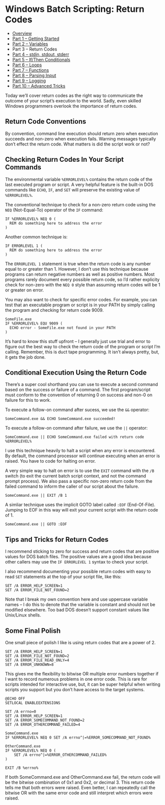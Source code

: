 
Windows Batch Scripting: Return Codes 
=====================================

-   [Overview](/guides/windows-batch-scripting/index.html)
-   [Part 1 – Getting
    Started](/guides/windows-batch-scripting/part-1-getting-started.html)
-   [Part 2 –
    Variables](/guides/windows-batch-scripting/part-2-variables.html)
-   Part 3 – Return Codes
-   [Part 4 – stdin, stdout,
    stderr](/guides/windows-batch-scripting/part-4-stdin-stdout-stderr.html)
-   [Part 5 – If/Then
    Conditionals](/guides/windows-batch-scripting/part-5-if-then-conditionals.html)
-   [Part 6 – Loops](/guides/windows-batch-scripting/part-6-loops.html)
-   [Part 7 –
    Functions](/guides/windows-batch-scripting/part-7-functions.html)
-   [Part 8 – Parsing
    Input](/guides/windows-batch-scripting/part-8-parsing-input.html)
-   [Part 9 –
    Logging](/guides/windows-batch-scripting/part-9-logging.html)
-   [Part 10 – Advanced
    Tricks](/guides/windows-batch-scripting/part-10-advanced-tricks.html)

Today we’ll cover return codes as the right way to communicate the
outcome of your script’s execution to the world. Sadly, even skilled
Windows programmers overlook the importance of return codes.

Return Code Conventions
-----------------------

By convention, command line execution should return zero when execution
succeeds and non-zero when execution fails. Warning messages typically
don’t effect the return code. What matters is did the script work or
not?

Checking Return Codes In Your Script Commands
---------------------------------------------

The environmental variable `%ERRORLEVEL%` contains the return code of
the last executed program or script. A very helpful feature is the
built-in DOS commands like `ECHO`, `IF`, and `SET` will preserve the
existing value of `%ERRORLEVEL%`.

The conventional technique to check for a non-zero return code using the
`NEQ` (Not-Equal-To) operator of the `IF` command:

    IF %ERRORLEVEL% NEQ 0 (
      REM do something here to address the error
    )

Another common technique is:

    IF ERRORLEVEL 1 (
      REM do something here to address the error
    )

The `ERRORLEVEL 1` statement is true when the return code is any number
equal to or greater than 1. However, I don’t use this technique because
programs can return negative numbers as well as positive numbers. Most
programs rarely document every possible return code, so I’d rather
explicity check for non-zero with the `NEQ 0` style than assuming return
codes will be 1 or greater on error.

You may also want to check for specific error codes. For example, you
can test that an executable program or script is in your PATH by simply
calling the program and checking for return code 9009.

    SomeFile.exe
    IF %ERRORLEVEL% EQU 9009 (
      ECHO error - SomeFile.exe not found in your PATH
    )

It’s hard to know this stuff upfront – I generally just use trial and
error to figure out the best way to check the return code of the program
or script I’m calling. Remember, this is duct tape programming. It isn’t
always pretty, but, it gets the job done.

Conditional Execution Using the Return Code
-------------------------------------------

There’s a super cool shorthand you can use to execute a second command
based on the success or failure of a command. The first program/script
must conform to the convention of returning 0 on success and non-0 on
failure for this to work.

To execute a follow-on command after sucess, we use the `&&` operator:

    SomeCommand.exe && ECHO SomeCommand.exe succeeded!

To execute a follow-on command after failure, we use the `||` operator:

    SomeCommand.exe || ECHO SomeCommand.exe failed with return code %ERRORLEVEL%

I use this technique heavily to halt a script when any error is
encountered. By default, the command processor will continue executing
when an error is raised. You have to code for halting on error.

A very simple way to halt on error is to use the `EXIT` command with the
`/B` switch (to exit the current batch script context, and not the
command prompt process). We also pass a specific non-zero return code
from the failed command to inform the caller of our script about the
failure.

    SomeCommand.exe || EXIT /B 1

A simliar technique uses the implicit GOTO label called `:EOF`
(End-Of-File). Jumping to EOF in this way will exit your current script
with the return code of 1.

    SomeCommand.exe || GOTO :EOF

Tips and Tricks for Return Codes
--------------------------------

I recommend sticking to zero for success and return codes that are
positive values for DOS batch files. The positive values are a good idea
because other callers may use the `IF ERRORLEVEL 1` syntax to check your
script.

I also recommend documenting your possible return codes with easy to
read `SET` statements at the top of your script file, like this:

    SET /A ERROR_HELP_SCREEN=1
    SET /A ERROR_FILE_NOT_FOUND=2

Note that I break my own convention here and use uppercase variable
names – I do this to denote that the variable is constant and should not
be modified elsewhere. Too bad DOS doesn’t support constant values like
Unix/Linux shells.

Some Final Polish
-----------------

One small piece of polish I like is using return codes that are a power
of 2.

    SET /A ERROR_HELP_SCREEN=1
    SET /A ERROR_FILE_NOT_FOUND=2
    SET /A ERROR_FILE_READ_ONLY=4
    SET /A ERROR_UNKNOWN=8

This gives me the flexibility to bitwise OR multiple error numbers
together if I want to record numerous problems in one error code. This
is rare for scripts intended for interactive use, but, it can be super
helpful when writing scripts you support but you don’t have access to
the target systems.

    @ECHO OFF
    SETLOCAL ENABLEEXTENSIONS

    SET /A errno=0
    SET /A ERROR_HELP_SCREEN=1
    SET /A ERROR_SOMECOMMAND_NOT_FOUND=2
    SET /A ERROR_OTHERCOMMAND_FAILED=4

    SomeCommand.exe
    IF %ERRORLEVEL% NEQ 0 SET /A errno^|=%ERROR_SOMECOMMAND_NOT_FOUND%

    OtherCommand.exe
    IF %ERRORLEVEL% NEQ 0 (
        SET /A errno^|=%ERROR_OTHERCOMMAND_FAILED%
    )

    EXIT /B %errno%

If both SomeCommand.exe and OtherCommand.exe fail, the return code will
be the bitwise combination of 0x1 and 0x2, or decimal 3. This return
code tells me that both errors were raised. Even better, I can
repeatedly call the bitwise OR with the same error code and still
interpret which errors were raised.

